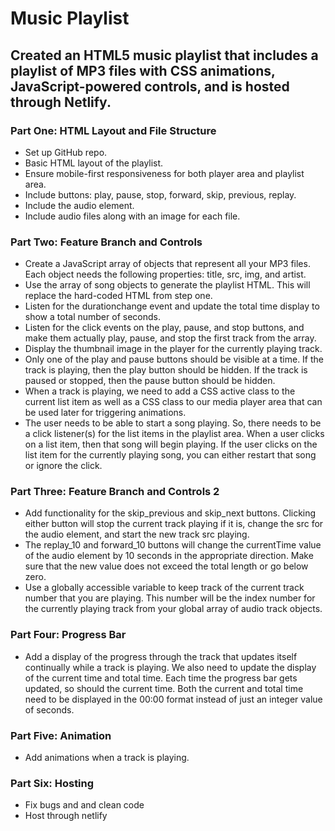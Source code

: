 # Music Playlist 

## Created an HTML5 music playlist that includes a playlist of MP3 files with CSS animations, JavaScript-powered controls, and is hosted through Netlify.

### Part One: HTML Layout and File Structure

* Set up GitHub repo.
* Basic HTML layout of the playlist.
* Ensure mobile-first responsiveness for both player area and playlist area.
* Include buttons: play, pause, stop, forward, skip, previous, replay.
* Include the audio element.
* Include audio files along with an image for each file.

### Part Two: Feature Branch and Controls 

* Create a JavaScript array of objects that represent all your MP3 files. Each object needs the following properties: title, src, img, and artist.
* Use the array of song objects to generate the playlist HTML. This will replace the hard-coded HTML from step one.
* Listen for the durationchange event and update the total time display to show a total number of seconds.
* Listen for the click events on the play, pause, and stop buttons, and make them actually play, pause, and stop the first track from the array.
* Display the thumbnail image in the player for the currently playing track.
* Only one of the play and pause buttons should be visible at a time. If the track is playing, then the play button should be hidden. If the track is paused or stopped, then the pause button should be hidden.
* When a track is playing, we need to add a CSS active class to the current list item as well as a CSS class to our media player area that can be used later for triggering animations.
* The user needs to be able to start a song playing. So, there needs to be a click listener(s) for the list items in the playlist area. When a user clicks on a list item, then that song will begin playing. If the user clicks on the list item for the currently playing song, you can either restart that song or ignore the click.

### Part Three: Feature Branch and Controls 2
* Add functionality for the skip_previous and skip_next buttons. Clicking either button will stop the current track playing if it is, change the src for the audio element, and start the new track src playing.
* The replay_10 and forward_10 buttons will change the currentTime value of the audio element by 10 seconds in the appropriate direction. Make sure that the new value does not exceed the total length or go below zero.
* Use a globally accessible variable to keep track of the current track number that you are playing. This number will be the index number for the currently playing track from your global array of audio track objects.

### Part Four: Progress Bar
* Add a display of the progress through the track that updates itself continually while a track is playing. We also need to update the display of the current time and total time. Each time the progress bar gets updated, so should the current time. Both the current and total time need to be displayed in the 00:00 format instead of just an integer value of seconds.

### Part Five: Animation
* Add animations when a track is playing.

### Part Six: Hosting
* Fix bugs and and clean code
* Host through netlify  
